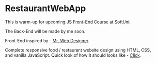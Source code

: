 # RestaurantWebApp
This is warm-up for upcoming [JS Front-End Course](https://softuni.bg/modules/132/js-front-end-september-2023/1426) at SoftUni.<br />

The Back-End will be made by me soon.


Front-End inspired by - [Mr. Web Designer](https://www.youtube.com/@MrWebDesignerAnas). <br />

Complete responsive food / restaurant website design using HTML, CSS, and vanilla JavaScript.
Quick look of how it should looks like - [Click](https://www.youtube.com/watch?v=MJUssi2c6Ls).<br />

